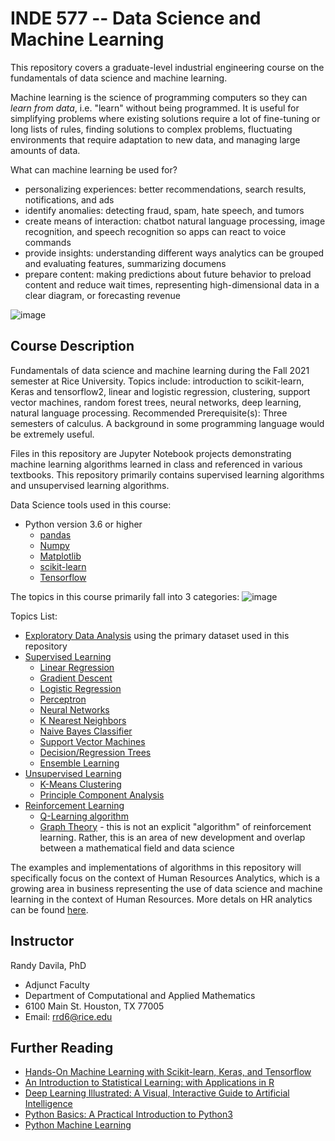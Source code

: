 # INDE 577 -- Data Science and Machine Learning
This repository covers a graduate-level industrial engineering course on the fundamentals of data science and machine learning. 

Machine learning is the science of programming computers so they can *learn from data*, i.e. "learn" without being programmed. It is useful for simplifying problems where existing solutions require a lot of fine-tuning or long lists of rules, finding solutions to complex problems, fluctuating environments that require adaptation to new data, and managing large amounts of data.

What can machine learning be used for?
- personalizing experiences: better recommendations, search results, notifications, and ads
- identify anomalies: detecting fraud, spam, hate speech, and tumors
- create means of interaction: chatbot natural language processing, image recognition, and speech recognition so apps can react to voice commands
- provide insights: understanding different ways analytics can be grouped and evaluating features, summarizing documens
- prepare content: making predictions about future behavior to preload content and reduce wait times, representing high-dimensional data in a clear diagram, or forecasting revenue

![image](https://user-images.githubusercontent.com/89811204/132994733-3940c6b9-ffca-4a41-bae6-e9418484c15b.png)

## Course Description
Fundamentals of data science and machine learning during the Fall 2021 semester at Rice University. Topics include: introduction to scikit-learn, Keras and tensorflow2, linear and logistic regression, clustering, support vector machines, random forest trees, neural networks, deep learning, natural language processing. Recommended Prerequisite(s): Three semesters of calculus. A background in some programming language would be extremely useful.

Files in this repository are Jupyter Notebook projects demonstrating machine learning algorithms learned in class and referenced in various textbooks. This repository primarily contains supervised learning algorithms and unsupervised learning algorithms.

Data Science tools used in this course:
- Python version 3.6 or higher
  - [pandas](https://pandas.pydata.org/docs/user_guide/index.html)
  - [Numpy](https://numpy.org/doc/stable/)
  - [Matplotlib](https://matplotlib.org/stable/contents.html)
  - [scikit-learn](https://scikit-learn.org/stable/user_guide.html)
  - [Tensorflow](https://www.tensorflow.org/api_docs/python/tf/all_symbols)

The topics in this course primarily fall into 3 categories: 
![image](https://user-images.githubusercontent.com/89811204/132995084-efa2c299-a6e9-4f38-ab14-26ef970736bc.png)

Topics List:
- [Exploratory Data Analysis](https://github.com/Madison-Bunting/INDE-577/blob/main/Exploring%20a%20New%20Dataset.ipynb) using the primary dataset used in this repository
- [Supervised Learning](https://github.com/Madison-Bunting/INDE-577/tree/main/supervised%20learning)
  - [Linear Regression](https://github.com/Madison-Bunting/INDE-577/tree/main/supervised%20learning/0%20-%20linear%20regression)
  - [Gradient Descent](https://github.com/Madison-Bunting/INDE-577/tree/main/supervised%20learning/1%20-%20gradient%20descent)
  - [Logistic Regression](https://github.com/Madison-Bunting/INDE-577/tree/main/supervised%20learning/2%20-%20logistic%20regression)
  - [Perceptron](https://github.com/Madison-Bunting/INDE-577/tree/main/supervised%20learning/3%20-%20perceptron)
  - [Neural Networks](https://github.com/Madison-Bunting/INDE-577/tree/main/supervised%20learning/4%20-%20neural%20networks)
  - [K Nearest Neighbors](https://github.com/Madison-Bunting/INDE-577/tree/main/supervised%20learning/5%20-%20K%20nearest%20neighbors)
  - [Naive Bayes Classifier](https://github.com/Madison-Bunting/INDE-577/blob/main/supervised%20learning/6%20-%20naive%20bayes%20classifier/README.md)
  - [Support Vector Machines](https://github.com/Madison-Bunting/INDE-577/tree/main/supervised%20learning/7%20-%20support%20vector%20machines)
  - [Decision/Regression Trees](https://github.com/Madison-Bunting/INDE-577/tree/main/supervised%20learning/8%20-%20decision-regression%20trees)
  - [Ensemble Learning](https://github.com/Madison-Bunting/INDE-577/tree/main/supervised%20learning/9%20-%20ensemble%20learning)
- [Unsupervised Learning](https://github.com/Madison-Bunting/INDE-577/tree/main/unsupervised%20learning)
  - [K-Means Clustering](https://github.com/Madison-Bunting/INDE-577/tree/main/unsupervised%20learning/1%20-%20means%20clustering)
  - [Principle Component Analysis](https://github.com/Madison-Bunting/INDE-577/tree/main/unsupervised%20learning/2%20-%20principle%20component%20analysis)
- [Reinforcement Learning](https://github.com/Madison-Bunting/INDE-577/tree/main/reinforcement%20learning)
  - [Q-Learning algorithm](https://github.com/Madison-Bunting/INDE-577/tree/main/reinforcement%20learning/1%20-%20q-learning)
  - [Graph Theory](https://github.com/Madison-Bunting/INDE-577/tree/main/reinforcement%20learning/2%20-%20graph%20theory) - this is not an explicit "algorithm" of reinforcement learning. Rather, this is an area of new development and overlap between a mathematical field and data science

The examples and implementations of algorithms in this repository will specifically focus on the context of Human Resources Analytics, which is a growing area in business representing the use of data science and machine learning in the context of Human Resources. More detals on HR analytics can be found [here](https://lesley.edu/article/how-hr-analytics-are-changing-business).

## Instructor
Randy Davila, PhD
- Adjunct Faculty
- Department of Computational and Applied Mathematics
- 6100 Main St. Houston, TX 77005
- Email: rrd6@rice.edu

## Further Reading
- [Hands-On Machine Learning with Scikit-learn, Keras, and Tensorflow](https://www.amazon.com/Hands-Machine-Learning-Scikit-Learn-TensorFlow/dp/1492032646)
- [An Introduction to Statistical Learning: with Applications in R](https://www.amazon.com/Introduction-Statistical-Learning-Applications-Statistics/dp/1461471370)
- [Deep Learning Illustrated: A Visual, Interactive Guide to Artificial Intelligence](https://www.amazon.com/Deep-Learning-Illustrated-Intelligence-Addison-Wesley/dp/0135116694)
- [Python Basics: A Practical Introduction to Python3](https://www.amazon.com/Python-Basics-Practical-Introduction/dp/1775093328)
- [Python Machine Learning](https://www.amazon.com/Python-Machine-Learning-scikit-learn-TensorFlow/dp/1787125939)
